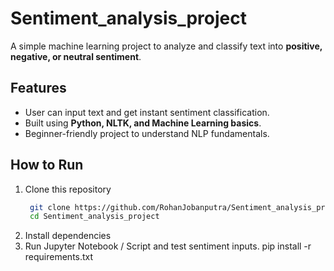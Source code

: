 # Sentiment_analysis_project

A simple machine learning project to analyze and classify text into **positive, negative, or neutral sentiment**.  

## Features  
- User can input text and get instant sentiment classification.  
- Built using **Python, NLTK, and Machine Learning basics**.  
- Beginner-friendly project to understand NLP fundamentals.  

## How to Run  
1. Clone this repository  
   ```bash
    git clone https://github.com/RohanJobanputra/Sentiment_analysis_project.git
    cd Sentiment_analysis_project

2. Install dependencies
3. Run Jupyter Notebook / Script and test sentiment inputs.
pip install -r requirements.txt